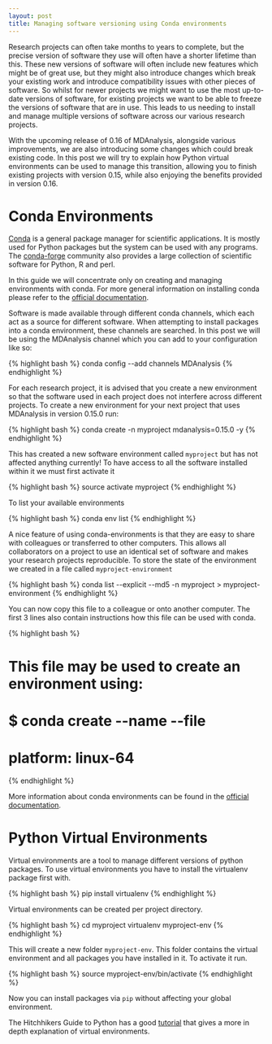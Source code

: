 ```yaml
---
layout: post
title: Managing software versioning using Conda environments
---
```


Research projects can often take months to years to complete, but the
precise version of software they use will often have a shorter lifetime than
this.  These new versions of software will often include new features which
might be of great use, but they might also introduce changes which break
your existing work and introduce compatibility issues with other pieces
of software.  So whilst for newer projects we might want to use the most
up-to-date versions of software, for existing projects we want to be able
to freeze the versions of software that are in use.  This leads to us needing
to install and manage multiple versions of software across our various
research projects.

With the upcoming release of 0.16 of MDAnalysis, alongside various improvements,
we are also introducing some changes which could break existing code.
In this post we will try to explain how Python virtual environments
can be used to manage this transition, allowing you to finish existing
projects with version 0.15, while also enjoying the benefits provided in
version 0.16.


# Conda Environments

[Conda](https://conda.io/docs/index.html) is a general package manager for
scientific applications. It is mostly used for Python packages but the system
can be used with any programs. The [conda-forge](https://conda-forge.github.io/)
community also provides a large collection of scientific software for Python, R
and perl.

In this guide we will concentrate only on creating and managing environments
with conda. For more general information on installing conda please refer
to the [official documentation](https://conda.io/docs/using/pkgs.html).

Software is made available through different conda channels, which each act as a
source for different software.  When attempting to install packages into a conda
environment, these channels are searched.  In this post we will be using the
MDAnalysis channel which you can add to your configuration like so:

{% highlight bash %}
conda config  --add channels MDAnalysis
{% endhighlight %}

For each research project, it is advised that you create a new environment so that
the software used in each project does not interfere across different projects.
To create a new environment for your next project that uses MDAnalysis in version
0.15.0 run:

{% highlight bash %}
conda create -n myproject mdanalysis=0.15.0 -y
{% endhighlight %}

This has created a new software environment called `myproject` but has not affected
anything currently!  To have access to all the software installed within it we
must first activate it

{% highlight bash %}
source activate myproject
{% endhighlight %}

To list your available environments

{% highlight bash %}
conda env list
{% endhighlight %}

A nice feature of using conda-environments is that they are easy to share with
colleagues or transferred to other computers. This allows all collaborators on a
project to use an identical set of software and makes your research projects
reproducible. To store the state of the environment we created in a file called
`myproject-environment`

{% highlight bash %}
conda list --explicit --md5 -n myproject > myproject-environment
{% endhighlight %}

You can now copy this file to a colleague or onto another computer. The first 3
lines also contain instructions how this file can be used with conda.

{% highlight bash %}
# This file may be used to create an environment using:
# $ conda create --name <env> --file <this file>
# platform: linux-64
{% endhighlight %}

More information about conda environments can be found in
the [official documentation](https://conda.io/docs/using/envs.html).

# Python Virtual Environments

Virtual environments are a tool to manage different versions of python packages. 
To use virtual environments you have to install the virtualenv package first with.

{% highlight bash %}
pip install virtualenv
{% endhighlight %}

Virtual environments can be created per project directory.

{% highlight bash %}
cd myproject
virtualenv myproject-env
{% endhighlight %}

This will create a new folder `myproject-env`. This folder contains the virtual
environment and all packages you have installed in it. To activate it run.

{% highlight bash %}
source myproject-env/bin/activate
{% endhighlight %}

Now you can install packages via `pip` without affecting your global environment.

The Hitchhikers Guide to Python has a
good [tutorial](http://docs.python-guide.org/en/latest/dev/virtualenvs/) that
gives a more in depth explanation of virtual environments.
